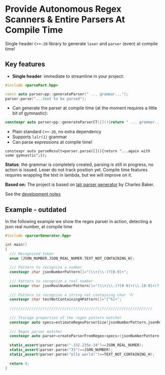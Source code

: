 # Provide Autonomous Regex Scanners & Entire Parsers At Compile Time

Single header `C++-20` library to generate `lexer` and `parser` (even) at compile time!

## Key features
- __Single header__: immediate to streamline in your project:

```c++
#include <parsePact.hpp>

const auto parser=pp::generateParser(" ... grammar...");
parser.parse("...text to be parsed");
```
- Can generate the parser at compile time (at the moment requires a little bit of gymnastic):
```c++
constexpr auto parser=pp::generateParserCT([](){return " ... grammar...";});
```
- Plain standard `C++-20`, no extra dependency
- Supports `lalr(1)` grammar
- Can parse expressions at compile time!
```c++20
constexpr auto parseResult=parser.parse([](){return "...again with some gymnastic";});
```

**Status**: the grammar is completely created, parsing is still in
progress, no action is issued. Lexer do not track position yet. Compile time features requires wrapping the text in lambda, but we will improve on it.

**Based on:** The project is based on [lalr parser
generator](https://github.com/cwbaker/lalr/) by Charles Baker.

See the [development notes](doc/develop.md)

## Example - outdated
In the following example we show the regex parser in action, detecting a json real number, at compile time
```c++
#include <parserGenerator.hpp>

int main()
{
  /// Recognized token
  enum {JSON_NUMBER,JSON_REAL_NUMER,TEXT_NOT_CONTAINING_H};
  
  /// Pattern to recognize a number
  constexpr char jsonNumberPattern[]="(\\+|\\-)?[0-9]+";
  
  /// Pattern to recognize a real number
  constexpr char jsonRealNumberPattern[]="(\\+|\\-)?[0-9]+(\\.[0-9]+)?((e|E)(\\+|\\-)?[0-9]+)?";
  
  /// Pattern to recognize a string not containing char 'h'
  constexpr char testNotContainingHPattern[]="[^h]+";
  
  /////////////////////////////////////////////////////////////////
  
  /// Storage properties of the regex pattern matcher
  constexpr auto specs=estimateRegexParserSize(jsonNumberPattern,jsonRealNumberPattern,testNotContainingHPattern);
  
  /// Regex parser matcher
  constexpr auto parser=createParserFromRegex<specs>(jsonNumberPattern,jsonRealNumberPattern,testNotContainingHPattern);
  
  static_assert(parser.parse("-332.235e-34")==JSON_REAL_NUMER);
  static_assert(parser.parse("33")==JSON_NUMBER);
  static_assert(parser.parse("ello world!")==TEXT_NOT_CONTAINING_H);
  
  return 0;
}
```

